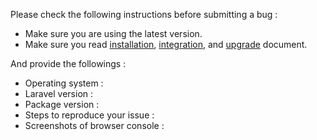 Please check the following instructions before submitting a bug :
 * Make sure you are using the latest version.
 * Make sure you read [installation](http://xuandung38.github.io/laravel-filemanager/installation), [integration](http://xuandung38.github.io/laravel-filemanager/integration), and [upgrade](http://xuandung38.github.io/laravel-filemanager/upgrade) document.

And provide the followings :
 * Operating system :
 * Laravel version :
 * Package version :
 * Steps to reproduce your issue :
 * Screenshots of browser console :
